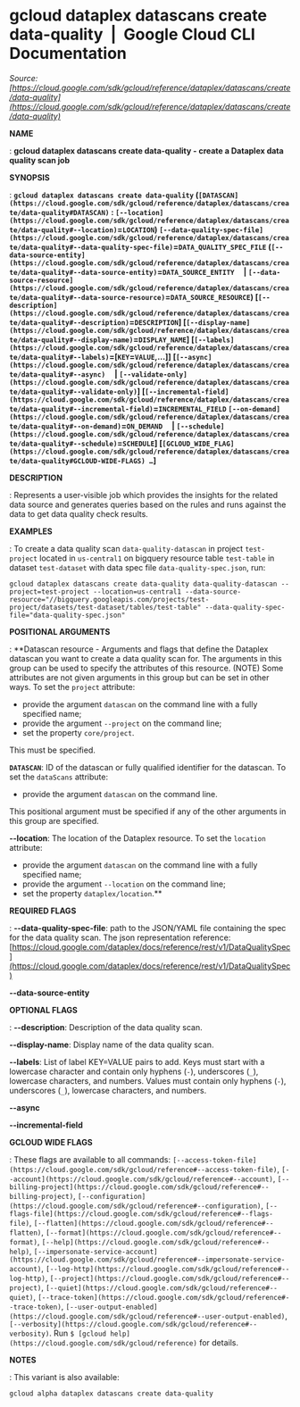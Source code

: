 # gcloud dataplex datascans create data-quality  |  Google Cloud CLI Documentation

*Source: [https://cloud.google.com/sdk/gcloud/reference/dataplex/datascans/create/data-quality](https://cloud.google.com/sdk/gcloud/reference/dataplex/datascans/create/data-quality)*

**NAME**

: **gcloud dataplex datascans create data-quality - create a Dataplex data quality scan job**

**SYNOPSIS**

: **`gcloud dataplex datascans create data-quality` (`[DATASCAN](https://cloud.google.com/sdk/gcloud/reference/dataplex/datascans/create/data-quality#DATASCAN)` : `[--location](https://cloud.google.com/sdk/gcloud/reference/dataplex/datascans/create/data-quality#--location)`=`LOCATION`) `[--data-quality-spec-file](https://cloud.google.com/sdk/gcloud/reference/dataplex/datascans/create/data-quality#--data-quality-spec-file)`=`DATA_QUALITY_SPEC_FILE` (`[--data-source-entity](https://cloud.google.com/sdk/gcloud/reference/dataplex/datascans/create/data-quality#--data-source-entity)`=`DATA_SOURCE_ENTITY`     | `[--data-source-resource](https://cloud.google.com/sdk/gcloud/reference/dataplex/datascans/create/data-quality#--data-source-resource)`=`DATA_SOURCE_RESOURCE`) [`[--description](https://cloud.google.com/sdk/gcloud/reference/dataplex/datascans/create/data-quality#--description)`=`DESCRIPTION`] [`[--display-name](https://cloud.google.com/sdk/gcloud/reference/dataplex/datascans/create/data-quality#--display-name)`=`DISPLAY_NAME`] [`[--labels](https://cloud.google.com/sdk/gcloud/reference/dataplex/datascans/create/data-quality#--labels)`=[`KEY`=`VALUE`,…]] [`[--async](https://cloud.google.com/sdk/gcloud/reference/dataplex/datascans/create/data-quality#--async)`     | `[--validate-only](https://cloud.google.com/sdk/gcloud/reference/dataplex/datascans/create/data-quality#--validate-only)`] [`[--incremental-field](https://cloud.google.com/sdk/gcloud/reference/dataplex/datascans/create/data-quality#--incremental-field)`=`INCREMENTAL_FIELD` `[--on-demand](https://cloud.google.com/sdk/gcloud/reference/dataplex/datascans/create/data-quality#--on-demand)`=`ON_DEMAND`     | `[--schedule](https://cloud.google.com/sdk/gcloud/reference/dataplex/datascans/create/data-quality#--schedule)`=`SCHEDULE`] [`[GCLOUD_WIDE_FLAG](https://cloud.google.com/sdk/gcloud/reference/dataplex/datascans/create/data-quality#GCLOUD-WIDE-FLAGS) …`]**

**DESCRIPTION**

: Represents a user-visible job which provides the insights for the related data
source and generates queries based on the rules and runs against the data to get
data quality check results.

**EXAMPLES**

: To create a data quality scan `data-quality-datascan` in project
`test-project` located in `us-central1` on bigquery
resource table `test-table` in dataset `test-dataset` with
data spec file `data-quality-spec.json`, run:

```
gcloud dataplex datascans create data-quality data-quality-datascan --project=test-project --location=us-central1 --data-source-resource="//bigquery.googleapis.com/projects/test-project/datasets/test-dataset/tables/test-table" --data-quality-spec-file="data-quality-spec.json"
```

**POSITIONAL ARGUMENTS**

: **Datascan resource - Arguments and flags that define the Dataplex datascan you
want to create a data quality scan for. The arguments in this group can be used
to specify the attributes of this resource. (NOTE) Some attributes are not given
arguments in this group but can be set in other ways.
To set the `project` attribute:

- provide the argument `datascan` on the command line with a fully
specified name;
- provide the argument `--project` on the command line;
- set the property `core/project`.

This must be specified.

**`DATASCAN`**:
ID of the datascan or fully qualified identifier for the datascan.
To set the `dataScans` attribute:

- provide the argument `datascan` on the command line.

This positional argument must be specified if any of the other arguments in this
group are specified.

**--location**:
The location of the Dataplex resource.
To set the `location` attribute:

- provide the argument `datascan` on the command line with a fully
specified name;
- provide the argument `--location` on the command line;
- set the property `dataplex/location`.**

**REQUIRED FLAGS**

: **--data-quality-spec-file**:
path to the JSON/YAML file containing the spec for the data quality scan. The
json representation reference: [https://cloud.google.com/dataplex/docs/reference/rest/v1/DataQualitySpec](https://cloud.google.com/dataplex/docs/reference/rest/v1/DataQualitySpec)

**--data-source-entity**

**OPTIONAL FLAGS**

: **--description**:
Description of the data quality scan.

**--display-name**:
Display name of the data quality scan.

**--labels**:
List of label KEY=VALUE pairs to add.
Keys must start with a lowercase character and contain only hyphens
(`-`), underscores (`_`), lowercase characters, and
numbers. Values must contain only hyphens (`-`), underscores
(`_`), lowercase characters, and numbers.

**--async**

**--incremental-field**

**GCLOUD WIDE FLAGS**

: These flags are available to all commands: `[--access-token-file](https://cloud.google.com/sdk/gcloud/reference#--access-token-file)`,
`[--account](https://cloud.google.com/sdk/gcloud/reference#--account)`, `[--billing-project](https://cloud.google.com/sdk/gcloud/reference#--billing-project)`,
`[--configuration](https://cloud.google.com/sdk/gcloud/reference#--configuration)`,
`[--flags-file](https://cloud.google.com/sdk/gcloud/reference#--flags-file)`,
`[--flatten](https://cloud.google.com/sdk/gcloud/reference#--flatten)`, `[--format](https://cloud.google.com/sdk/gcloud/reference#--format)`, `[--help](https://cloud.google.com/sdk/gcloud/reference#--help)`, `[--impersonate-service-account](https://cloud.google.com/sdk/gcloud/reference#--impersonate-service-account)`,
`[--log-http](https://cloud.google.com/sdk/gcloud/reference#--log-http)`,
`[--project](https://cloud.google.com/sdk/gcloud/reference#--project)`, `[--quiet](https://cloud.google.com/sdk/gcloud/reference#--quiet)`, `[--trace-token](https://cloud.google.com/sdk/gcloud/reference#--trace-token)`, `[--user-output-enabled](https://cloud.google.com/sdk/gcloud/reference#--user-output-enabled)`,
`[--verbosity](https://cloud.google.com/sdk/gcloud/reference#--verbosity)`.
Run `$ [gcloud help](https://cloud.google.com/sdk/gcloud/reference)` for details.

**NOTES**

: This variant is also available:

```
gcloud alpha dataplex datascans create data-quality
```